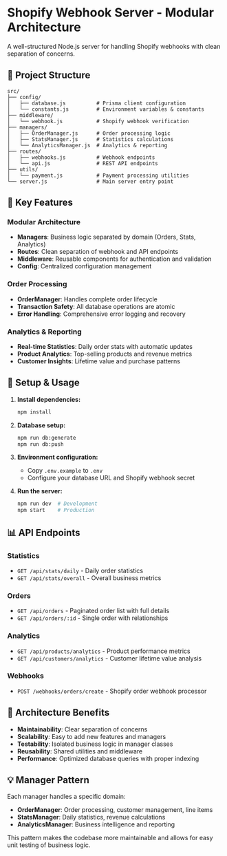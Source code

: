 # Shopify Webhook Server - Modular Architecture

A well-structured Node.js server for handling Shopify webhooks with clean separation of concerns.

## 📁 Project Structure

```
src/
├── config/
│   ├── database.js          # Prisma client configuration
│   └── constants.js         # Environment variables & constants
├── middleware/
│   └── webhook.js           # Shopify webhook verification
├── managers/
│   ├── OrderManager.js      # Order processing logic
│   ├── StatsManager.js      # Statistics calculations
│   └── AnalyticsManager.js  # Analytics & reporting
├── routes/
│   ├── webhooks.js          # Webhook endpoints
│   └── api.js               # REST API endpoints
├── utils/
│   └── payment.js           # Payment processing utilities
└── server.js                # Main server entry point
```

## 🎯 Key Features

### Modular Architecture
- **Managers**: Business logic separated by domain (Orders, Stats, Analytics)
- **Routes**: Clean separation of webhook and API endpoints
- **Middleware**: Reusable components for authentication and validation
- **Config**: Centralized configuration management

### Order Processing
- **OrderManager**: Handles complete order lifecycle
- **Transaction Safety**: All database operations are atomic
- **Error Handling**: Comprehensive error logging and recovery

### Analytics & Reporting
- **Real-time Statistics**: Daily order stats with automatic updates
- **Product Analytics**: Top-selling products and revenue metrics
- **Customer Insights**: Lifetime value and purchase patterns

## 🚀 Setup & Usage

1. **Install dependencies:**
   ```bash
   npm install
   ```

2. **Database setup:**
   ```bash
   npm run db:generate
   npm run db:push
   ```

3. **Environment configuration:**
   - Copy `.env.example` to `.env`
   - Configure your database URL and Shopify webhook secret

4. **Run the server:**
   ```bash
   npm run dev  # Development
   npm start    # Production
   ```

## 📊 API Endpoints

### Statistics
- `GET /api/stats/daily` - Daily order statistics
- `GET /api/stats/overall` - Overall business metrics

### Orders
- `GET /api/orders` - Paginated order list with full details
- `GET /api/orders/:id` - Single order with relationships

### Analytics
- `GET /api/products/analytics` - Product performance metrics
- `GET /api/customers/analytics` - Customer lifetime value analysis

### Webhooks
- `POST /webhooks/orders/create` - Shopify order webhook processor

## 🔧 Architecture Benefits

- **Maintainability**: Clear separation of concerns
- **Scalability**: Easy to add new features and managers
- **Testability**: Isolated business logic in manager classes
- **Reusability**: Shared utilities and middleware
- **Performance**: Optimized database queries with proper indexing

## 💡 Manager Pattern

Each manager handles a specific domain:
- **OrderManager**: Order processing, customer management, line items
- **StatsManager**: Daily statistics, revenue calculations
- **AnalyticsManager**: Business intelligence and reporting

This pattern makes the codebase more maintainable and allows for easy unit testing of business logic.